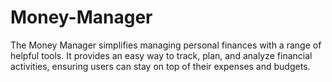 # Money-Manager
 The Money Manager simplifies managing personal finances with a range of helpful tools. It provides an easy way to track, plan, and analyze financial activities, ensuring users can stay on top of their expenses and budgets.
